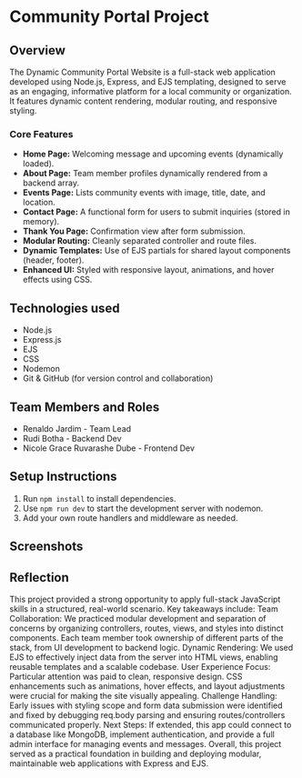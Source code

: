 # Community Portal Project

## Overview
The Dynamic Community Portal Website is a full-stack web application developed using Node.js, Express, and EJS templating, designed to serve as an engaging, informative platform for a local community or organization. It features dynamic content rendering, modular routing, and responsive styling.

### Core Features
- **Home Page:** Welcoming message and upcoming events (dynamically loaded).
- **About Page:** Team member profiles dynamically rendered from a backend array.
- **Events Page:** Lists community events with image, title, date, and location.
- **Contact Page:** A functional form for users to submit inquiries (stored in memory).
- **Thank You Page:** Confirmation view after form submission.
- **Modular Routing:** Cleanly separated controller and route files.
- **Dynamic Templates:** Use of EJS partials for shared layout components (header, footer).
- **Enhanced UI:** Styled with responsive layout, animations, and hover effects using CSS.

## Technologies used
- Node.js
- Express.js
- EJS
- CSS
- Nodemon
- Git & GitHub (for version control and collaboration)

## Team Members and Roles
- Renaldo Jardim - Team Lead
- Rudi Botha - Backend Dev
- Nicole Grace Ruvarashe Dube - Frontend Dev

## Setup Instructions

1. Run `npm install` to install dependencies.
2. Use `npm run dev` to start the development server with nodemon.
3. Add your own route handlers and middleware as needed.

## Screenshots

## Reflection
This project provided a strong opportunity to apply full-stack JavaScript skills in a structured, real-world scenario. Key takeaways include:
Team Collaboration: We practiced modular development and separation of concerns by organizing controllers, routes, views, and styles into distinct components. Each team member took ownership of different parts of the stack, from UI development to backend logic.
Dynamic Rendering: We used EJS to effectively inject data from the server into HTML views, enabling reusable templates and a scalable codebase.
User Experience Focus: Particular attention was paid to clean, responsive design. CSS enhancements such as animations, hover effects, and layout adjustments were crucial for making the site visually appealing.
Challenge Handling: Early issues with styling scope and form data submission were identified and fixed by debugging req.body parsing and ensuring routes/controllers communicated properly.
Next Steps: If extended, this app could connect to a database like MongoDB, implement authentication, and provide a full admin interface for managing events and messages.
Overall, this project served as a practical foundation in building and deploying modular, maintainable web applications with Express and EJS.